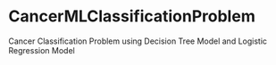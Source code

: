 # CancerMLClassificationProblem

Cancer Classification Problem using Decision Tree Model and Logistic Regression Model
